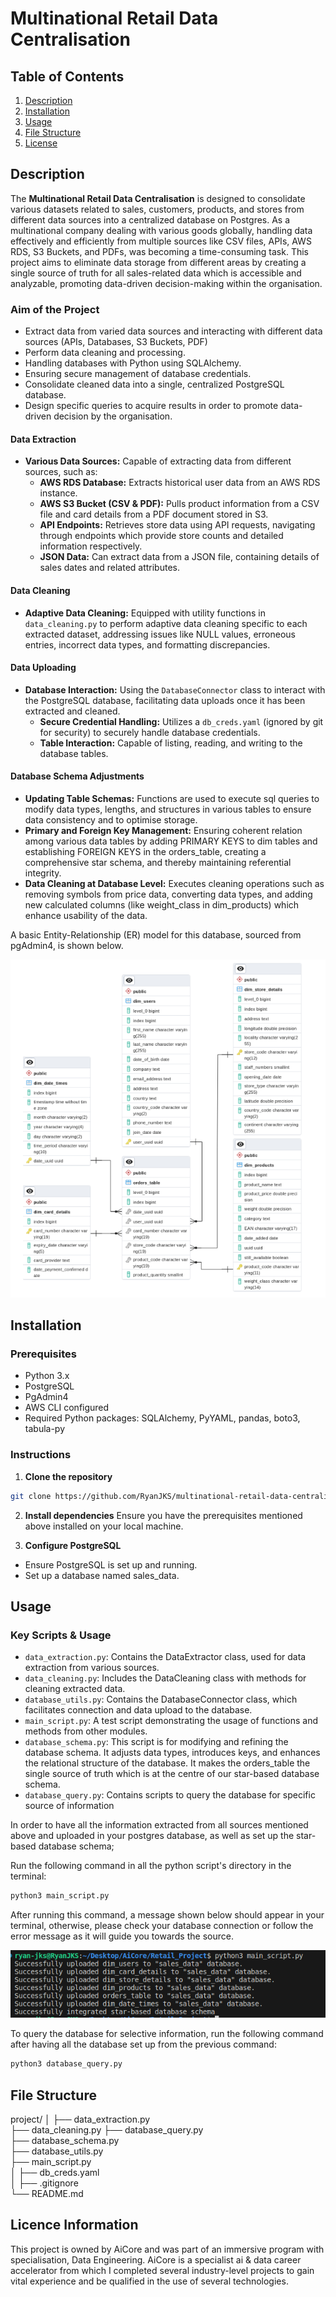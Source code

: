 # Multinational Retail Data Centralisation

## Table of Contents
1. [Description](#description)
2. [Installation](#installation)
3. [Usage](#usage)
4. [File Structure](#file-structure)
5. [License](#license)

## Description
The **Multinational Retail Data Centralisation** is designed to consolidate various datasets related to sales, customers, products, and stores from different data sources into a centralized database on Postgres. As a multinational company dealing with various goods globally, handling data effectively and efficiently from multiple sources like CSV files, APIs, AWS RDS, S3 Buckets, and PDFs, was becoming a time-consuming task. This project aims to eliminate data storage from different areas by creating a single source of truth for all sales-related data which is accessible and analyzable, promoting data-driven decision-making within the organisation.

### Aim of the Project
- Extract data from varied data sources and interacting with different data sources (APIs, Databases, S3 Buckets, PDF)
- Perform data cleaning and processing.
- Handling databases with Python using SQLAlchemy.
- Ensuring secure management of database credentials.
- Consolidate cleaned data into a single, centralized PostgreSQL database.
- Design specific queries to acquire results in order to promote data-driven decision by the organisation.

#### Data Extraction
- **Various Data Sources:** Capable of extracting data from different sources, such as:
  - **AWS RDS Database:** Extracts historical user data from an AWS RDS instance.
  - **AWS S3 Bucket (CSV & PDF):** Pulls product information from a CSV file and card details from a PDF document stored in S3.
  - **API Endpoints:** Retrieves store data using API requests, navigating through endpoints which provide store counts and detailed information respectively.
  - **JSON Data:** Can extract data from a JSON file, containing details of sales dates and related attributes.

#### Data Cleaning
- **Adaptive Data Cleaning:** Equipped with utility functions in `data_cleaning.py` to perform adaptive data cleaning specific to each extracted dataset, addressing issues like NULL values, erroneous entries, incorrect data types, and formatting discrepancies.

#### Data Uploading
- **Database Interaction:** Using the `DatabaseConnector` class to interact with the PostgreSQL database, facilitating data uploads once it has been extracted and cleaned.
  - **Secure Credential Handling:** Utilizes a `db_creds.yaml` (ignored by git for security) to securely handle database credentials.
  - **Table Interaction:** Capable of listing, reading, and writing to the database tables.

#### Database Schema Adjustments
- **Updating Table Schemas:** Functions are used to execute sql queries to modify data types, lengths, and structures in various tables to ensure data consistency and to optimise storage.
- **Primary and Foreign Key Management:** Ensuring coherent relation among various data tables by adding PRIMARY KEYS to dim tables and establishing FOREIGN KEYS in the orders_table, creating a comprehensive star schema, and thereby maintaining referential integrity.
- **Data Cleaning at Database Level:** Executes cleaning operations such as removing symbols from price data, converting data types, and adding new calculated columns (like weight_class in dim_products) which enhance usability of the data.

A basic Entity-Relationship (ER) model for this database, sourced from pgAdmin4, is shown below.

<div align="center">
  <img src="/images/Database_Schema_Relationship.png" alt="ER_Diagram">
</div>
  
## Installation
### Prerequisites
- Python 3.x
- PostgreSQL
- PgAdmin4
- AWS CLI configured
- Required Python packages: SQLAlchemy, PyYAML, pandas, boto3, tabula-py

### Instructions
1. **Clone the repository**
```sh
git clone https://github.com/RyanJKS/multinational-retail-data-centralisation.git
```
2. **Install dependencies**
Ensure you have the prerequisites mentioned above installed on your local machine.

3. **Configure PostgreSQL**
- Ensure PostgreSQL is set up and running.
- Set up a database named sales_data.
  
## Usage
### Key Scripts & Usage
- `data_extraction.py`: Contains the DataExtractor class, used for data extraction from various sources.
- `data_cleaning.py`: Includes the DataCleaning class with methods for cleaning extracted data.
- `database_utils.py`: Contains the DatabaseConnector class, which facilitates connection and data upload to the database.
- `main_script.py`: A test script demonstrating the usage of functions and methods from other modules.
- `database_schema.py`: This script is for modifying and refining the database schema. It adjusts data types, introduces keys, and enhances the relational structure of the database. It makes the orders_table the single source of truth which is at the centre of our star-based database schema.
- `database_query.py`: Contains scripts to query the database for specific source of information

In order to have all the information extracted from all sources mentioned above and uploaded in your postgres database, as well as set up the star-based database schema;

Run the following command in all the python script's directory in the terminal: 
```sh
python3 main_script.py
```
After running this command, a message shown below should appear in your terminal, otherwise, please check your database connection or follow the error message as it will guide you towards the source.

<div align="center">
  <img src="/images/main_script_output.png" alt="Main_Script_Output">
</div>

To query the database for selective information, run the following command after having all the database set up from the previous command:
```sh
python3 database_query.py
```

## File Structure
project/
│
├── data_extraction.py    
├── data_cleaning.py
├── database_query.py      
├── database_schema.py      
├── database_utils.py     
├── main_script.py      
│
├── db_creds.yaml         
│
├── .gitignore               
└── README.md  
    

## Licence Information
This project is owned by AiCore and was part of an immersive program with specialisation, Data Engineering. AiCore is a specialist ai & data career accelerator from which I completed several industry-level projects to gain vital experience and be qualified in the use of several technologies.